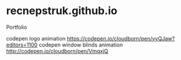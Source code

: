 # recnepstruk.github.io
Portfolio



codepen logo animation 			https://codepen.io/cloudborn/pen/vyQJaw?editors=1100
codepen window blinds animation http://codepen.io/cloudborn/pen/VmqxjQ